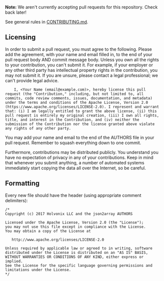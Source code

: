 **Note:** We aren't currently accepting pull requests for this repository. Check back later!

See general rules in [CONTRIBUTING.md](CONTRIBUTING.md).

## Licensing

In order to submit a pull request, you must agree to the following. Please add the agreement, with your name and email filled in, to the end of your pull request body AND commit message body. Unless you own all the rights to your contribution, you can't submit it. For example, if your employer or any other third party has intellectual property rights in the contribution, you may not submit it. If you are unsure, please contact a legal professional; we can't provide legal advice.

```
    I, <Your Name (email@example.com)>, hereby license this pull request (the "Contribution," including, but not limited to, all commits, code review comments, issues, documentation, and metadata) under the terms and conditions of the Apache License, Version 2.0 (https://www.apache.org/licenses/LICENSE-2.0). I represent and warrant that: (i) I am legally entitled to grant the above license, (ii) this pull request is entirely my original creation, (iii) I own all rights, title, and interest in the Contribution, and (iv) neither the submission of the Contribution nor the license granted above violate any rights of any other party.
```

You may add your name and email to the end of the AUTHORS file in your pull request.
Remember to squash everything down to one commit.

Furthermore, contributions may be distributed publicly. You understand you have no expectation of privacy in any of your contributions. Keep in mind that whenever you submit anything, a number of automated systems immediately start copying the data all over the Internet, so be careful.

## Formatting

Every new file should have the header (using appropriate comment delimiters):

```
/*
Copyright (c) 2017 Holvonix LLC and the json2array AUTHORS

Licensed under the Apache License, Version 2.0 (the "License");
you may not use this file except in compliance with the License.
You may obtain a copy of the License at

   http://www.apache.org/licenses/LICENSE-2.0

Unless required by applicable law or agreed to in writing, software
distributed under the License is distributed on an "AS IS" BASIS,
WITHOUT WARRANTIES OR CONDITIONS OF ANY KIND, either express or implied.
See the License for the specific language governing permissions and
limitations under the License.
*/
```
